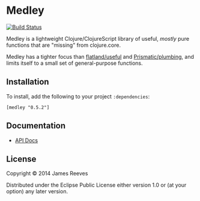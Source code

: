 # Medley

[![Build Status](https://travis-ci.org/weavejester/medley.svg?branch=master)](https://travis-ci.org/weavejester/medley)

Medley is a lightweight Clojure/ClojureScript library of useful,
*mostly* pure functions that are "missing" from clojure.core.

Medley has a tighter focus than [flatland/useful][1] and
[Prismatic/plumbing][2], and limits itself to a small set of
general-purpose functions.

[1]: https://github.com/flatland/useful
[2]: https://github.com/prismatic/plumbing

## Installation

To install, add the following to your project `:dependencies`:

    [medley "0.5.2"]

## Documentation

* [API Docs](http://weavejester.github.io/medley/medley.core.html)

## License

Copyright © 2014 James Reeves

Distributed under the Eclipse Public License either version 1.0 or (at
your option) any later version.

